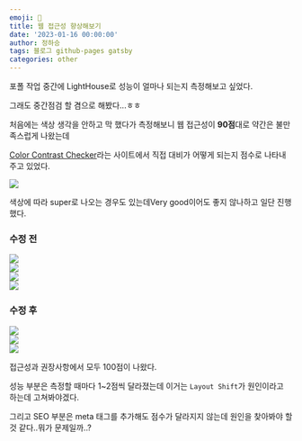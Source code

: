 ```yaml
---
emoji: 🔮
title: 웹 접근성 향상해보기
date: '2023-01-16 00:00:00'
author: 정하승
tags: 블로그 github-pages gatsby
categories: other
---
```


포폴 작업 중간에 LightHouse로 성능이 얼마나 되는지 측정해보고 싶었다.

그래도 중간점검 할 겸으로 해봤다...ㅎㅎ

처음에는 색상 생각을 안하고 막 했다가 측정해보니 웹 접근성이 **90점**대로 약간은 불만족스럽게 나왔는데

<a href='https://coolors.co/contrast-checker'>Color Contrast Checker</a>라는 사이트에서 직접 대비가 어떻게 되는지 점수로 나타내주고 있었다.

<img src='../../assets/result.png' />

<br/>

색상에 따라 super로 나오는 경우도 있는데Very good이어도 좋지 않나하고 일단 진행했다.

### 수정 전

<img src='../../assets/수정 전 darkmode footer.png' />
<br/>
<img src='../../assets/수정 전 lightmode footer.png' />
<br/>
<img src='../../assets/수정 전 darkmode.png' />
<br/>
<img src='../../assets/수정 전 lightmode.png' />

### 수정 후

<img src='../../assets/lightmode.png' />
<br/>
<img src='../../assets/darkmode.png' />
<br/>
<img src='../../assets/lighthouse.png' />

접근성과 권장사항에서 모두 100점이 나왔다.

성능 부분은 측정할 때마다 1~2점씩 달라졌는데 이거는 `Layout Shift`가 원인이라고 하는데 고쳐봐야겠다.

그리고 SEO 부분은 meta 태그를 추가해도 점수가 달라지지 않는데 원인을 찾아봐야 할 것 같다..뭐가 문제일까..?
